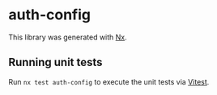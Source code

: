 # auth-config

This library was generated with [Nx](https://nx.dev).

## Running unit tests

Run `nx test auth-config` to execute the unit tests via [Vitest](https://vitest.dev/).
